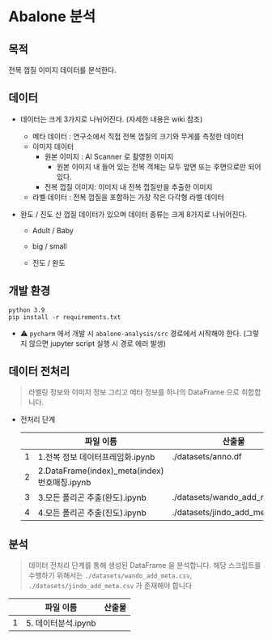 # Abalone  분석 

## 목적 

전복 껍질 이미지 데이터를 분석한다.

## 데이터 

- 데이터는 크게 3가지로 나뉘어진다. (자세한 내용은 wiki 참조)

  - 메타 데이터 : 연구소에서 직접 전복 껍질의 크기와 무게를 측정한 데이터
  - 이미지 데이터
    - 원본 이미지 : AI Scanner 로 촬영한 이미지
      - 원본 이미지 내 들어 있는 전복 객체는 모두 앞면 또는 후면으로만 되어 있다.
    - 전복 껍질 이미지: 이미지 내 전복 껍질만을 추출한 이미지
  - 라벨 데이터 : 전복 껍질을 포함하는 가장 작은 다각형 라벨 데이터

- 완도 / 진도 산 껍질 데이터가 있으며 데이터 종류는 크게 8가지로 나뉘어진다.

  - Adult / Baby 

  - big / small 

  - 진도 / 완도

    

## 개발 환경

```shell
python 3.9
pip install -r requirements.txt
```

- ⚠️ `pycharm` 에서 개발 시 `abalone-analysis/src` 경로에서 시작해야 한다. (그렇지 않으면 jupyter script 실행 시 경로 에러 발생)



## 데이터 전처리

> 라벨링 정보와 이미지 정보 그리고 메타 정보를 하나의 DataFrame 으로 취합합니다. 

- 전처리 단계 

  |      | 파일 이름                                          | 산출물                        |
  | ---- |------------------------------------------------| ----------------------------- |
  | 1    | 1.전복 정보 데이터프레임화.ipynb           | ./datasets/anno.df            |
  | 2    | 2.DataFrame(index)_meta(index)번호매칭.ipynb |                               |
  | 3    | 3.모든 폴리곤 추출(완도).ipynb            | ./datasets/wando_add_meta.csv |
  | 4    | 4.모든 폴리곤 추출(진도).ipynb            | ./datasets/jindo_add_meta.csv |

## 분석

> 데이터 전처리 단계를 통해 생성된 DataFrame 을 분석합니다.
> 해당 스크립트를 수행하기 위해서는 `./datasets/wando_add_meta.csv`, `./datasets/jindo_add_meta.csv` 가 존재해야 합니다

|      | 파일 이름           | 산출물 |
| ---- | ------------------- | ------ |
| 1    | 5. 데이터분석.ipynb |        |
